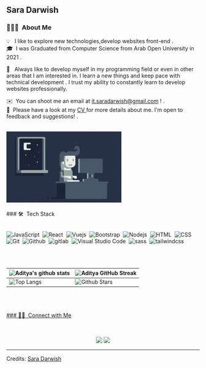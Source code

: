 <!-- ![Aditya Vikram Singh Banner]()
 -->
 
<h2> Sara  Darwish </h2>

<!-- ## 👋 &nbsp;Hey there! I'm Aditya -->

### 👨🏻‍💻 &nbsp;About Me

💡 &nbsp; I like to explore new technologies,develop websites front-end .\
🎓&nbsp; I was Graduated from Computer Science from Arab Open University in 2021 .



🌱 &nbsp; Always like to develop myself in my programming field or even in other areas that I am interested in. I learn a new things and keep pace with technical development . I trust my ability to constantly learn to develop websites professionally.  

<!-- 🌱 &nbsp;I'm on track for learning more about Artificial Intelligence, React, and DB .\ -->
<!-- ✍️ &nbsp;In my spare time,I pursue front end web design, foreign language learning and photography as hobbies'side business' . <br> -->
✉️ &nbsp;You can shoot me an email at it.saradarwish@gmail.com ! .\
📄 &nbsp;Please have a look at my <a href="https://drive.google.com/file/d/1dzjcddVJs6JDV85Dvooeptpgs9LqpJGF/view?usp=sharing"> CV </a>
for more details about me. I'm open to feedback and suggestions! .

<br>
<img alt="sara" src="https://raw.githubusercontent.com/AVS1508/AVS1508/master/assets/Night-Coding.gif" > 
<br>
<br>
### 🛠 &nbsp;Tech Stack
<br><br>

![JavaScript](https://img.shields.io/badge/-JavaScript-05122A?style=flat&logo=javascript)&nbsp;
![React](https://img.shields.io/badge/-React-05122A?style=flat&logo=react)&nbsp;
![Vuejs](https://img.shields.io/badge/-Vue-05122A?style=flat&logo=vue)&nbsp;
![Bootstrap](https://img.shields.io/badge/-Bootstrap-05122A?style=flat&logo=bootstrap&logoColor=563D7C)&nbsp;
![Nodejs](https://img.shields.io/badge/-nodejs-05122A?style=flat&logo=nodejs)&nbsp;
![HTML](https://img.shields.io/badge/-HTML-05122A?style=flat&logo=HTML5)&nbsp;
![CSS](https://img.shields.io/badge/-CSS-05122A?style=flat&logo=CSS3&logoColor=1572B6)&nbsp;
![Git](https://img.shields.io/badge/-Git-05122A?style=flat&logo=git)&nbsp;
![Github](https://img.shields.io/badge/-Github-05122A?style=flat&logo=github)&nbsp;
![gitlab](https://img.shields.io/badge/-Gitlab-05122A?style=flat&logo=gitlab)&nbsp;
![Visual Studio Code](https://img.shields.io/badge/-Visual%20Studio%20Code-05122A?style=flat&logo=visual-studio-code&logoColor=007ACC)&nbsp;
![sass](https://img.shields.io/badge/-scss-05122A?style=flat&logo=sass)&nbsp;
![tailwindcss](https://img.shields.io/badge/-TailwindCss-05122A?style=flat&logo=tailwindcss)&nbsp;
<br>
<br>

<p align="center">
<a href="https://github.com/SaraDrwish">
<br>
 
| ![Aditya's github stats](https://github-readme-stats.vercel.app/api?username=SaraDrwish&show_icons=true&theme=tokyonight) | ![Aditya GitHub Streak](https://github-readme-streak-stats.herokuapp.com/?user=SaraDrwish&theme=tokyonight) |
| --- | --- |
| ![Top Langs](https://github-readme-stats.vercel.app/api/top-langs/?username=SaraDrwish&theme=tokyonight) | ![Github Stars](https://github-readme-stats.vercel.app/api?username=SaraDrwish&show_icons=true&locale=en&count_private=true&hide_rank=true&custom_title=My%20GitHub%20Stats&disable_animations=true&theme=tokyonight) |


<br>


<br>
<br>
### 🤝🏻 &nbsp;Connect with Me
<br>
<br>
<p align="center">
   <br>
<a href="https://www.linkedin.com/in/sara-darwish-921341178/"><img src="https://img.shields.io/badge/-sara-0077B5?style=flat&logo=Linkedin&logoColor=white"/></a>
<a href="mailto:it.saradarwish@gmail.com"><img src="https://img.shields.io/badge/-it.saradarwish-D14836?style=flat&logo=Gmail&logoColor=white"/></a>
 </p>

-----
Credits: [ Sara Darwish ](https://github.com/SaraDrwish)

 
